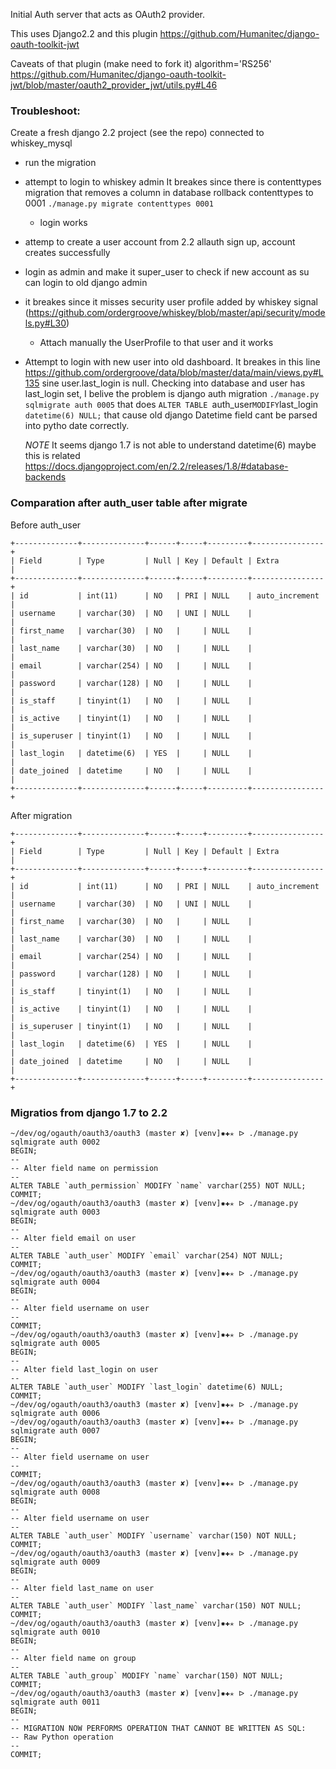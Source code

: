 Initial Auth server that acts as OAuth2 provider.

This uses Django2.2 and this plugin https://github.com/Humanitec/django-oauth-toolkit-jwt


Caveats of that plugin (make need to fork it)
    algorithm='RS256' https://github.com/Humanitec/django-oauth-toolkit-jwt/blob/master/oauth2_provider_jwt/utils.py#L46


### Troubleshoot:

Create a fresh django 2.2 project (see the repo) connected to whiskey_mysql 
- run the migration
- attempt to login to whiskey admin
    It breakes since there is contenttypes migration that removes a column in database
    rollback contenttypes to 0001 `./manage.py migrate contenttypes 0001`
    - login works

- attemp to create a user account from 2.2 allauth sign up, account creates successfully 
- login as admin and make it super_user to check if new account as su can login to old django admin
- it breakes since it misses security user profile added by whiskey signal (https://github.com/ordergroove/whiskey/blob/master/api/security/models.py#L30)
    - Attach manually the UserProfile to that user and it works
- Attempt to login with new user into old dashboard.
    It breakes in this line https://github.com/ordergroove/data/blob/master/data/main/views.py#L135 sine  user.last_login is null. 
    Checking into database and user has last_login set, I belive the problem is django auth migration `./manage.py sqlmigrate auth 0005` that does `ALTER TABLE `auth_user` MODIFY `last_login` datetime(6) NULL;` that cause old django Datetime field cant be parsed into pytho date correctly.

    *NOTE* It seems django 1.7 is not able to understand datetime(6)  maybe this is related https://docs.djangoproject.com/en/2.2/releases/1.8/#database-backends


    



### Comparation after auth_user table after migrate
    
Before auth_user 
```
+--------------+--------------+------+-----+---------+----------------+
| Field        | Type         | Null | Key | Default | Extra          |
+--------------+--------------+------+-----+---------+----------------+
| id           | int(11)      | NO   | PRI | NULL    | auto_increment |
| username     | varchar(30)  | NO   | UNI | NULL    |                |
| first_name   | varchar(30)  | NO   |     | NULL    |                |
| last_name    | varchar(30)  | NO   |     | NULL    |                |
| email        | varchar(254) | NO   |     | NULL    |                |
| password     | varchar(128) | NO   |     | NULL    |                |
| is_staff     | tinyint(1)   | NO   |     | NULL    |                |
| is_active    | tinyint(1)   | NO   |     | NULL    |                |
| is_superuser | tinyint(1)   | NO   |     | NULL    |                |
| last_login   | datetime(6)  | YES  |     | NULL    |                |
| date_joined  | datetime     | NO   |     | NULL    |                |
+--------------+--------------+------+-----+---------+----------------+
```

After migration
```
+--------------+--------------+------+-----+---------+----------------+
| Field        | Type         | Null | Key | Default | Extra          |
+--------------+--------------+------+-----+---------+----------------+
| id           | int(11)      | NO   | PRI | NULL    | auto_increment |
| username     | varchar(30)  | NO   | UNI | NULL    |                |
| first_name   | varchar(30)  | NO   |     | NULL    |                |
| last_name    | varchar(30)  | NO   |     | NULL    |                |
| email        | varchar(254) | NO   |     | NULL    |                |
| password     | varchar(128) | NO   |     | NULL    |                |
| is_staff     | tinyint(1)   | NO   |     | NULL    |                |
| is_active    | tinyint(1)   | NO   |     | NULL    |                |
| is_superuser | tinyint(1)   | NO   |     | NULL    |                |
| last_login   | datetime(6)  | YES  |     | NULL    |                |
| date_joined  | datetime     | NO   |     | NULL    |                |
+--------------+--------------+------+-----+---------+----------------+
```



### Migratios from django 1.7 to 2.2

```
~/dev/og/ogauth/oauth3/oauth3 (master ✘) [venv]✹✚✭ ᐅ ./manage.py sqlmigrate auth 0002
BEGIN;
--
-- Alter field name on permission
--
ALTER TABLE `auth_permission` MODIFY `name` varchar(255) NOT NULL;
COMMIT;
~/dev/og/ogauth/oauth3/oauth3 (master ✘) [venv]✹✚✭ ᐅ ./manage.py sqlmigrate auth 0003
BEGIN;
--
-- Alter field email on user
--
ALTER TABLE `auth_user` MODIFY `email` varchar(254) NOT NULL;
COMMIT;
~/dev/og/ogauth/oauth3/oauth3 (master ✘) [venv]✹✚✭ ᐅ ./manage.py sqlmigrate auth 0004
BEGIN;
--
-- Alter field username on user
--
COMMIT;
~/dev/og/ogauth/oauth3/oauth3 (master ✘) [venv]✹✚✭ ᐅ ./manage.py sqlmigrate auth 0005
BEGIN;
--
-- Alter field last_login on user
--
ALTER TABLE `auth_user` MODIFY `last_login` datetime(6) NULL;
COMMIT;
~/dev/og/ogauth/oauth3/oauth3 (master ✘) [venv]✹✚✭ ᐅ ./manage.py sqlmigrate auth 0006
~/dev/og/ogauth/oauth3/oauth3 (master ✘) [venv]✹✚✭ ᐅ ./manage.py sqlmigrate auth 0007
BEGIN;
--
-- Alter field username on user
--
COMMIT;
~/dev/og/ogauth/oauth3/oauth3 (master ✘) [venv]✹✚✭ ᐅ ./manage.py sqlmigrate auth 0008
BEGIN;
--
-- Alter field username on user
--
ALTER TABLE `auth_user` MODIFY `username` varchar(150) NOT NULL;
COMMIT;
~/dev/og/ogauth/oauth3/oauth3 (master ✘) [venv]✹✚✭ ᐅ ./manage.py sqlmigrate auth 0009
BEGIN;
--
-- Alter field last_name on user
--
ALTER TABLE `auth_user` MODIFY `last_name` varchar(150) NOT NULL;
COMMIT;
~/dev/og/ogauth/oauth3/oauth3 (master ✘) [venv]✹✚✭ ᐅ ./manage.py sqlmigrate auth 0010
BEGIN;
--
-- Alter field name on group
--
ALTER TABLE `auth_group` MODIFY `name` varchar(150) NOT NULL;
COMMIT;
~/dev/og/ogauth/oauth3/oauth3 (master ✘) [venv]✹✚✭ ᐅ ./manage.py sqlmigrate auth 0011
BEGIN;
--
-- MIGRATION NOW PERFORMS OPERATION THAT CANNOT BE WRITTEN AS SQL:
-- Raw Python operation
--
COMMIT;
```

